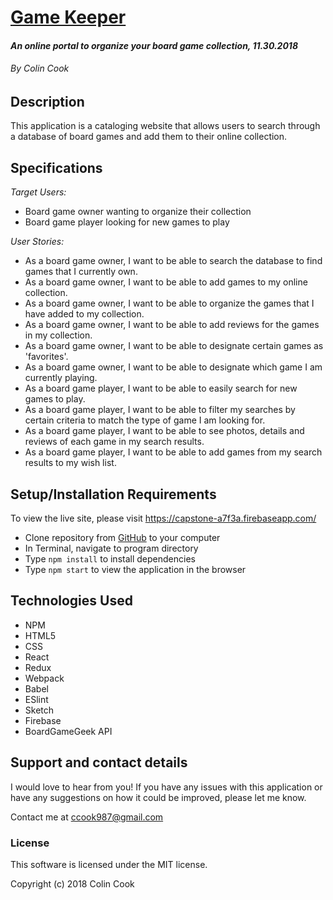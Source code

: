# **[Game Keeper](https://capstone-a7f3a.firebaseapp.com/)**

#### _An online portal to organize your board game collection, 11.30.2018_

###### By Colin Cook

## Description

This application is a cataloging website that allows users to search through a database of board games and add them to their online collection.

## Specifications

_Target Users:_

* Board game owner wanting to organize their collection
* Board game player looking for new games to play

_User Stories:_

* As a board game owner, I want to be able to search the database to find games that I currently own.
* As a board game owner, I want to be able to add games to my online collection.
* As a board game owner, I want to be able to organize the games that I have added to my collection.
* As a board game owner, I want to be able to add reviews for the games in my collection.
* As a board game owner, I want to be able to designate certain games as 'favorites'.
* As a board game owner, I want to be able to designate which game I am currently playing.
* As a board game player, I want to be able to easily search for new games to play.
* As a board game player, I want to be able to filter my searches by certain criteria to match the type of game I am looking for.
* As a board game player, I want to be able to see photos, details and reviews of each game in my search results.
* As a board game player, I want to be able to add games from my search results to my wish list.


## Setup/Installation Requirements

To view the live site, please visit https://capstone-a7f3a.firebaseapp.com/

* Clone repository from [GitHub](https://github.com/ccook987/Game-Keeper.git) to your computer
* In Terminal, navigate to program directory
* Type ``npm install`` to install dependencies
* Type ``npm start`` to view the application in the browser


## Technologies Used

* NPM
* HTML5
* CSS
* React
* Redux
* Webpack
* Babel
* ESlint
* Sketch
* Firebase
* BoardGameGeek API

## Support and contact details

I would love to hear from you! If you have any issues with this application or have any suggestions on how it could be improved, please let me know.

Contact me at [ccook987@gmail.com](mailto:ccook987@gmail.com)


### License

This software is licensed under the MIT license.

Copyright (c) 2018 Colin Cook
